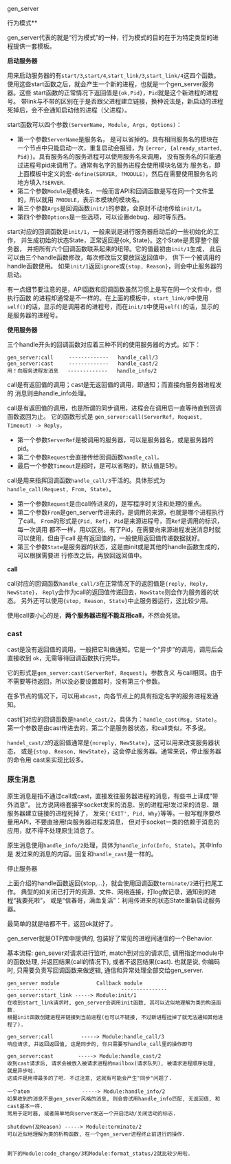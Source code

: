 gen_server

行为模式**

gen_server代表的就是“行为模式”的一种，行为模式的目的在于为特定类型的进程提供一套模板。

**启动服务器**

用来启动服务器的有`start/3`,`start/4`,`start_link/3`,`start_link/4`这四个函数。 使用这些start函数之后，就会产生一个新的进程，也就是一个gen_server服务器。这些 start函数的正常情况下返回值是`{ok,Pid}`，`Pid`就是这个新进程的进程号。 带link与不带的区别在于是否跟父进程建立链接，换种说法是，新启动的进程死掉后，会不会通知启动他的进程（父进程）。

start函数可以四个参数`(ServerName, Module, Args, Options)`：

- 第一个参数`ServerName`是服务名， 是可以省掉的。具有相同服务名的模块在一个节点中只能启动一次，重复启动会报错，为 `{error, {already_started, Pid}}`。具有服务名的服务进程可以使用服务名来调用， 没有服务名的只能通过进程号pid来调用了。通常有名字的服务进程会使用模块名做为 服务名，即上面模板中定义的宏`-define(SERVER, ?MODULE)`，然后在需要使用服务名的 地方填入`?SERVER`.
- 第二个参数`Module`是模块名，一般而言API和回调函数是写在同一个文件里的，所以就用 `?MODULE`，表示本模块的模块名。
- 第三个参数`Args`是回调函数`init/1`的参数，会原封不动地传给`init/1`。
- 第四个参数`Options`是一些选项，可以设置debug、超时等东西。

start对应的回调函数是`init/1`，一般来说是进行服务器启动后的一些初始化的工作， 并生成初始的状态State，正常返回是{ok, State}。这个State是贯穿整个服务器， 并把所有六个回调函数联系起来的纽带。它的值最初由`init/1`生成， 此后可以由三个handle函数修改，每次修改后又要放回返回值中， 供下一个被调用的handle函数使用。 如果`init/1`返回`ignore`或`{stop, Reason}`，则会中止服务器的启动。

有一点细节要注意的是，API函数和回调函数虽然习惯上是写在同一个文件中，但执行函数 的进程却通常是不一样的。在上面的模板中，`start_link/0`中使用`self()`的话，显示的是调用者的进程号，而在`init/1`中使用`self()`的话，显示的是服务器的进程号。

**使用服务器**

三个handle开头的回调函数对应着三种不同的使用服务器的方式。如下：

```
gen_server:call     -------------   handle_call/3
gen_server:cast     -------------   handle_cast/2
用！向服务进程发消息   -------------   handle_info/2
```

call是有返回值的调用；cast是无返回值的调用，即通知；而直接向服务器进程发的 消息则由handle_info处理。

call是有返回值的调用，也是所谓的同步调用，进程会在调用后一直等待直到回调函数返回为止。 它的函数形式是 `gen_server:call(ServerRef, Request, Timeout) -> Reply`，

- 第一个参数`ServerRef`是被调用的服务器，可以是服务器名，或是服务器的pid。
- 第二个参数`Request`会直接传给回调函数`handle_call。`
- 最后一个参数`Timeout`是超时，是可以省略的，默认值是5秒。

call是用来指挥回调函数`handle_call/3`干活的。具体形式为 `handle_call(Request, From, State)`。

- 第一个参数`Request`是由call传进来的，是写程序时关注和处理的重点。
- 第二个参数`From`是gen_server传进来的，是调用的来源，也就是哪个进程执行了call。 `From`的形式是`{Pid, Ref}`，`Pid`是来源进程号，而`Ref`是调用的标识，每一次调用 都不一样，用以区别。有了Pid，在需要向来源进程发送消息时就可以使用，但由于call 是有返回值的，一般使用返回值传递数据就好。
- 第三个参数`State`是服务器的状态，这是由init或是其他的handle函数生成的，可以根据需要进 行修改之后，再放回返回值中。

**call**

call对应的回调函数`handle_call/3`在正常情况下的返回值是`{reply, Reply, NewState}`， `Reply`会作为call的返回值传递回去，`NewState`则会作为服务器的状态。 另外还可以使用`{stop, Reason, State}`中止服务器运行，这比较少用。

使用call要小心的是，**两个服务器进程不能互相call**，不然会死锁。

### cast

cast是没有返回值的调用，一般把它叫做通知。它是一个“异步”的调用，调用后会直接收到 `ok`，无需等待回调函数执行完毕。

它的形式是`gen_server:cast(ServerRef, Request)`。参数含义 与call相同。由于不需要等待返回，所以没必要设置超时，没有第三个参数。

在多节点的情况下，可以用`abcast`，向各节点上的具有指定名字的服务进程发通知。 

cast们对应的回调函数是`handle_cast/2`，具体为：`handle_cast(Msg, State)`。 第一个参数是由cast传进去的，第二个是服务器状态，和call类似，不多说。

`handel_cast/2`的返回值通常是`{noreply, NewState}`，这可以用来改变服务器状态， 或是`{stop, Reason, NewState}`，这会停止服务器。通常来说，停止服务器的命令用 cast来实现比较多。

### 原生消息

原生消息是指不通过call或cast，直接发往服务器进程的消息，有些书上译成“带外消息”。 比方说网络套接字socket发来的消息、别的进程用!发过来的消息、跟服务器建立链接的进程死掉了， 发来`{'EXIT', Pid, Why}`等等。一般写程序要尽量用API，不要直接用!向服务器进程发消息， 但对于socket一类的依赖于消息的应用，就不得不处理原生消息了。

原生消息使用`handle_info/2`处理，具体为`handle_info(Info, State)`。其中Info是 发过来的消息的内容。回复和`handle_cast`是一样的。

 

停止服务器

上面介绍的handle函数返回{stop,...}，就会使用回调函数`terminate/2`进行扫尾工作。 典型的如关闭已打开的资源、文件、网络连接，打log做记录，通知别的进程“我要死啦”， 或是“信春哥，满血复活”：利用传进来的状态State重新启动服务器。

最简单的就是啥都不干，返回ok就好了。

gen_server就是OTP库中提供的, 包装好了常见的进程间通信的一个Behavior.

基本流程: gen_sever对请求进行监听, match到对应的请求后, 调用指定module中的函数处理, 并返回结果(call的情况下), 或者不返回结果(cast). 也就是说, 你编码时, 只需要负责写回调函数来做逻辑, 通信和异常处理全部交给gen_server.

```text
gen_server module            Callback module
---------------                      ---------------
gen_server:start_link -----> Module:init/1                  
在收到start_link请求时, gen_server会调用init函数, 其可以近似地理解为类的构造函数. 
根据init函数创建进程并链接到当前进程(也可以不链接, 不过新进程挂掉了就无法通知其他进程了).
                                                          
gen_server:call         -----> Module:handle_call/3           
响应请求, 并返回返回值, 这是同步的, 你只需要写handle_call里的操作即可

gen_server:cast        -----> Module:handle_cast/2           
收到cast请求后, 请求会被放入被请求进程的mailbox(请求队列), 被请求进程顺序处理, 就是异步啦.
这或许是用得最多的了吧. 不过注意, 这就有可能会产生"同步"问题了.

一个atom                 -----> Module:handle_info/2
如果收到的消息不是gen_sever风格的消息, 则会尝试用handle_info匹配, 无返回值, 和cast基本一样. 
常用于定时器, 或者简单地向server发送一个开启活动/关闭活动的标志.

shutdown(及Reason) -----> Module:terminate/2
可以近似地理解为类的析构函数, 在一个gen_server进程终止前进行的操作.


剩下的Module:code_change/3和Module:format_status/2就比较少用啦.
```